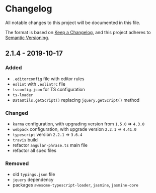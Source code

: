 # Changelog
All notable changes to this project will be documented in this file.

The format is based on [Keep a Changelog](https://keepachangelog.com/en/1.0.0/),
and this project adheres to [Semantic Versioning](https://semver.org/spec/v2.0.0.html).

## 2.1.4 - 2019-10-17
### Added
- `.editorconfig` file with editor rules
- `eslint` with `.eslintrc` file
- `tsconfig.json` for TS configuration 
- `ts-loader`
- `DataUtils.getScript()` replacing `jquery.getScript()` method

### Changed
- `karma` configuration, with upgrading version from `1.5.0` => `4.3.0`
- `webpack` configuration, with upgrade version `2.2.1` => `4.41.0`
- `typescript` version `2.2.1` => `3.6.4`
- `travis` build
- refactor `angular-phrase.ts` main file
- refactor all spec files 

### Removed
- old `typings.json` file
- `jquery` dependency
- packages `awesome-typescript-loader`, `jasmine`, `jasmine-core`

